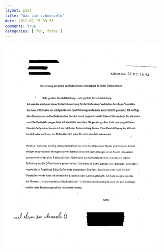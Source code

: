 ```yaml
---
layout: post
title: "Was zum schmunzeln"
date: 2012-02-15 09:33
comments: true
categories: [ fun, fotos ] 
---
```


![Bewerbung](/static/images/bewerbung.png "Bewerbung")
